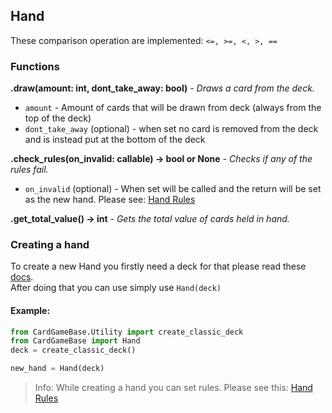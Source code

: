 ## Hand
These comparison operation are implemented: `<=, >=, <, >, ==`
### Functions
**.draw(amount: int, dont_take_away: bool)**  *- Draws a card from the deck.*
* `amount` - Amount of cards that will be drawn from deck (always from the top of the deck)
* `dont_take_away` (optional) - when set no card is removed from the deck and is instead put at the bottom of the deck  

**.check_rules(on_invalid: callable) -> bool or None** *- Checks if any of the rules fail.*   
* `on_invalid` (optional) - When set will be called and the return will be set as the new hand. Please see: [Hand Rules](Hand%20Rules.md)

**.get_total_value() -> int** *- Gets the total value of cards held in hand.*   

### Creating a hand
To create a new Hand you firstly need a deck for that please read these [docs](..%2FDeck%2FDeck.md).   
After doing that you can use simply use `Hand(deck)`   
#### Example:
```python
from CardGameBase.Utility import create_classic_deck
from CardGameBase import Hand
deck = create_classic_deck()

new_hand = Hand(deck)
```
> Info: While creating a hand you can set rules. Please see this: [Hand Rules](Hand%20Rules.md)
